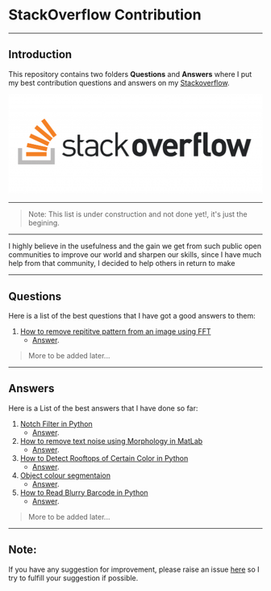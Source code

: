 # StackOverflow Contribution

---

## Introduction

This repository contains two folders **Questions** and **Answers** where I put my best contribution questions and answers on my [Stackoverflow](https://stackoverflow.com/users/8618242/bilal).

![SO_Logo](SO_Logo.png)

---

>Note: This list is under construction and not done yet!, it's just the begining.

---

I highly believe in the usefulness and the gain we get from such public open communities to improve our world and sharpen our skills, since I have much help from that community, I decided to help others in return to make 

---

## Questions

Here is a list of the best questions that I have got a good answers to them:

1. [How to remove repititve pattern from an image using FFT](https://stackoverflow.com/questions/65480162/how-to-remove-repititve-pattern-from-an-image-using-fft)
   - [Answer](https://stackoverflow.com/a/65482958).

<!-- 2. sth
   - [Answer](). -->

> More to be added later...

---

## Answers

Here is a List of the best answers that I have done so far:

1. [Notch Filter in Python](https://stackoverflow.com/questions/65483030/notch-reject-filtering-in-python/65484007)
   - [Answer](/Answers/Notch_Filter/Notch_Filter.md).
2. [How to remove text noise using Morphology in MatLab](https://stackoverflow.com/questions/65457647/how-to-remove-the-image-noises-in-this-photo-with-morphology-while-making-the-ba)
   - [Answer](Answers/Text_Noise_Morphology/Text_Noise_Morphology.md).
3. [How to Detect Rooftops of Certain Color in Python](https://stackoverflow.com/questions/65396244/how-can-i-obtain-a-representation-of-the-roofs-from-a-aerial-image-using-rgb-dif/65400191)
   - [Answer](Answers/Orange_Roofs/Orange_Roofs.md).
4. [Object colour segmentaion](https://stackoverflow.com/questions/64145295/object-extraction-and-construction/64166586)
   - [Answer](Answers/Cable_Segmentation/Cable_Segmentation.md).
5. [How to Read Blurry Barcode in Python](https://stackoverflow.com/questions/64111254/read-blurry-barcode-in-python-with-pyzbar/64175996)
   - [Answer](Answers/Blurry_Barcode/Blurry_Barcode.md).

<!-- 6. [Question on SO]()
   - [Answer](). -->

> More to be added later...
---

## Note:

If you have any suggestion for improvement, please raise an issue [here]() so I try to fulfill your suggestion if possible.
